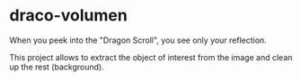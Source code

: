 # draco-volumen

When you peek into the "Dragon Scroll", you see only your reflection.

This project allows to extract the object of interest from the image and clean up the rest (background).
